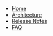 <!-- docs/_navbar.md -->

* [Home](/)
* [Architecture](/architecture)
* [Release Notes](/releasenotes)
* [FAQ](/FAQ)
